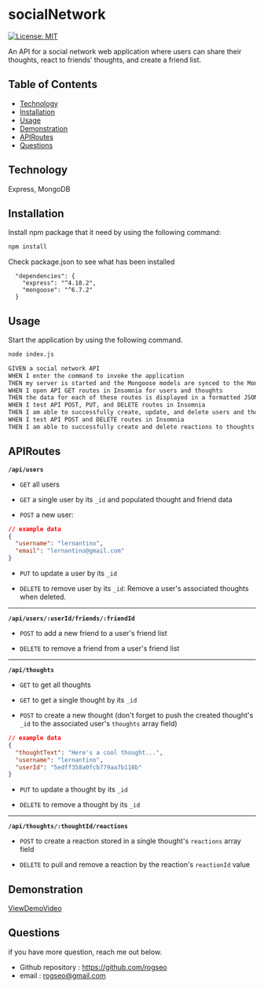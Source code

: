 # socialNetwork
[![License: MIT](https://img.shields.io/badge/License-MIT-yellow.svg)](https://opensource.org/licenses/MIT)

An API for a social network web application where users can share their thoughts, react to friends’ thoughts, and create a friend list.

## Table of Contents
- [Technology](#technology)
- [Installation](#installation)
- [Usage](#usage)
- [Demonstration](#demonstration)
- [APIRoutes](#APIRoutes)
- [Questions](#questions)

## Technology
Express, MongoDB

## Installation
Install npm package that it need by using the following command:
```bash
npm install
```
Check package.json to see what has been installed
```
  "dependencies": {
    "express": "^4.18.2",
    "mongoose": "^6.7.2"
  }
```

## Usage

Start the application by using the following command.
```zsh
node index.js
```

```md
GIVEN a social network API
WHEN I enter the command to invoke the application
THEN my server is started and the Mongoose models are synced to the MongoDB database
WHEN I open API GET routes in Insomnia for users and thoughts
THEN the data for each of these routes is displayed in a formatted JSON
WHEN I test API POST, PUT, and DELETE routes in Insomnia
THEN I am able to successfully create, update, and delete users and thoughts in my database
WHEN I test API POST and DELETE routes in Insomnia
THEN I am able to successfully create and delete reactions to thoughts and add and remove friends to a user’s friend list
```

## APIRoutes

**`/api/users`**

* `GET` all users

* `GET` a single user by its `_id` and populated thought and friend data

* `POST` a new user:

```json
// example data
{
  "username": "lernantino",
  "email": "lernantino@gmail.com"
}
```

* `PUT` to update a user by its `_id`

* `DELETE` to remove user by its `_id`: Remove a user's associated thoughts when deleted.

---

**`/api/users/:userId/friends/:friendId`**

* `POST` to add a new friend to a user's friend list

* `DELETE` to remove a friend from a user's friend list

---

**`/api/thoughts`**

* `GET` to get all thoughts

* `GET` to get a single thought by its `_id`

* `POST` to create a new thought (don't forget to push the created thought's `_id` to the associated user's `thoughts` array field)

```json
// example data
{
  "thoughtText": "Here's a cool thought...",
  "username": "lernantino",
  "userId": "5edff358a0fcb779aa7b118b"
}
```

* `PUT` to update a thought by its `_id`

* `DELETE` to remove a thought by its `_id`

---

**`/api/thoughts/:thoughtId/reactions`**

* `POST` to create a reaction stored in a single thought's `reactions` array field

* `DELETE` to pull and remove a reaction by the reaction's `reactionId` value



## Demonstration
[ViewDemoVideo](https://watch.screencastify.com/v/0qKdUVK707cYUYllqccY)


## Questions
if you have more question, reach me out below.
* Github repository : https://github.com/rogseo
* email : rogseo@gmail.com